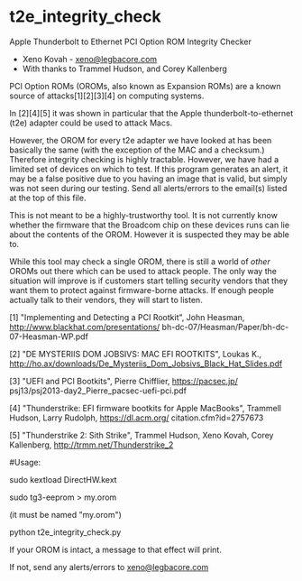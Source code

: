 # t2e_integrity_check

 Apple Thunderbolt to Ethernet PCI Option ROM Integrity Checker
 - Xeno Kovah - xeno@legbacore.com
 - With thanks to Trammel Hudson, and Corey Kallenberg

 PCI Option ROMs (OROMs, also known as Expansion ROMs) are a
 known source of attacks[1][2][3][4] on computing systems.

 In [2][4][5] it was shown in particular that the Apple
 thunderbolt-to-ethernet (t2e) adapter could be used to attack Macs.

 However, the OROM for every t2e adapter we have looked at has
 been basically the same (with the exception of the MAC and
 a checksum.) Therefore integrity checking is highly tractable.
 However, we have had a limited set of devices on which to test.
 If this program generates an alert, it may be a false positive
 due to you having an image that is valid, but simply was not
 seen during our testing. Send all alerts/errors to the
 email(s) listed at the top of this file.

 This is not meant to be a highly-trustworthy tool. It is not
 currently know whether the firmware that the Broadcom chip
 on these devices runs can lie about the contents of the OROM.
 However it is suspected they may be able to.

 While this tool may check a single OROM, there is still a world
 of *other* OROMs out there which can be used to attack people.
 The only way the situation will improve is if customers start
 telling security vendors that they want them to protect against
 firmware-borne attacks. If enough people actually talk to their
 vendors, they will start to listen.

[1] "Implementing and Detecting a PCI Rootkit",
 John Heasman, http://www.blackhat.com/presentations/
 bh-dc-07/Heasman/Paper/bh-dc-07-Heasman-WP.pdf

[2] "DE MYSTERIIS DOM JOBSIVS: MAC EFI ROOTKITS", Loukas K.,
 http://ho.ax/downloads/De_Mysteriis_Dom_Jobsivs_Black_Hat_Slides.pdf

[3] "UEFI and PCI Bootkits", Pierre Chifflier, https://pacsec.jp/
 psj13/psj2013-day2_Pierre_pacsec-uefi-pci.pdf

[4] "Thunderstrike: EFI firmware bootkits for Apple MacBooks",
 Trammell Hudson, Larry Rudolph, https://dl.acm.org/
 citation.cfm?id=2757673

[5] "Thunderstrike 2: Sith Strike", Trammel Hudson, Xeno Kovah,
Corey Kallenberg, http://trmm.net/Thunderstrike_2

#Usage:

sudo kextload DirectHW.kext

sudo tg3-eeprom > my.orom

 (it must be named "my.orom")

python t2e_integrity_check.py

If your OROM is intact, a message to that effect will print.

If not, send any alerts/errors to xeno@legbacore.com
